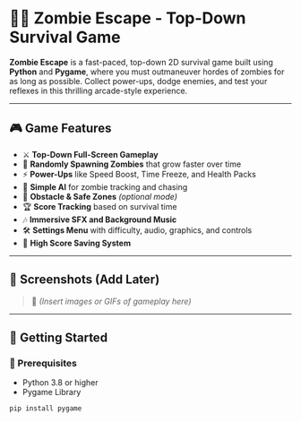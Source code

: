 # 🧟‍♂️ Zombie Escape - Top-Down Survival Game

**Zombie Escape** is a fast-paced, top-down 2D survival game built using **Python** and **Pygame**, where you must outmaneuver hordes of zombies for as long as possible. Collect power-ups, dodge enemies, and test your reflexes in this thrilling arcade-style experience.

---

## 🎮 Game Features

- ⚔️ **Top-Down Full-Screen Gameplay**
- 🧟 **Randomly Spawning Zombies** that grow faster over time
- ⚡ **Power-Ups** like Speed Boost, Time Freeze, and Health Packs
- 🧠 **Simple AI** for zombie tracking and chasing
- 🧱 **Obstacle & Safe Zones** *(optional mode)*
- 🏆 **Score Tracking** based on survival time
- 🎶 **Immersive SFX and Background Music**
- 🛠️ **Settings Menu** with difficulty, audio, graphics, and controls
- 💾 **High Score Saving System**

---

## 📸 Screenshots (Add Later)

> 📌 *(Insert images or GIFs of gameplay here)*

---

## 🚀 Getting Started

### 🔧 Prerequisites

- Python 3.8 or higher
- Pygame Library

```bash
pip install pygame
